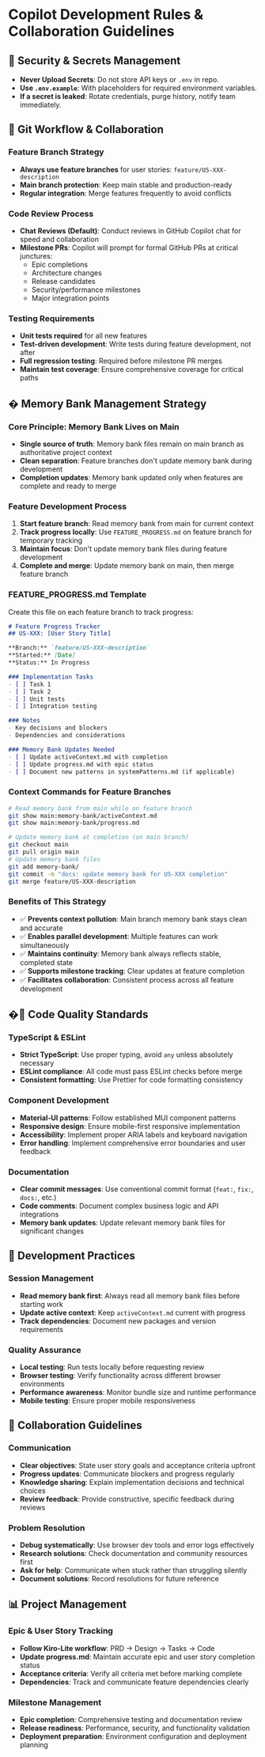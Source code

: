 # Copilot Development Rules & Collaboration Guidelines

## 🚨 Security & Secrets Management

- **Never Upload Secrets**: Do not store API keys or `.env` in repo.
- **Use `.env.example`**: With placeholders for required environment variables.
- **If a secret is leaked**: Rotate credentials, purge history, notify team immediately.

## 🔀 Git Workflow & Collaboration

### Feature Branch Strategy
- **Always use feature branches** for user stories: `feature/US-XXX-description`
- **Main branch protection**: Keep main stable and production-ready
- **Regular integration**: Merge features frequently to avoid conflicts

### Code Review Process
- **Chat Reviews (Default)**: Conduct reviews in GitHub Copilot chat for speed and collaboration
- **Milestone PRs**: Copilot will prompt for formal GitHub PRs at critical junctures:
  - Epic completions
  - Architecture changes  
  - Release candidates
  - Security/performance milestones
  - Major integration points

### Testing Requirements
- **Unit tests required** for all new features
- **Test-driven development**: Write tests during feature development, not after
- **Full regression testing**: Required before milestone PR merges
- **Maintain test coverage**: Ensure comprehensive coverage for critical paths

## � Memory Bank Management Strategy

### Core Principle: Memory Bank Lives on Main
- **Single source of truth**: Memory bank files remain on main branch as authoritative project context
- **Clean separation**: Feature branches don't update memory bank during development
- **Completion updates**: Memory bank updated only when features are complete and ready to merge

### Feature Development Process
1. **Start feature branch**: Read memory bank from main for current context
2. **Track progress locally**: Use `FEATURE_PROGRESS.md` on feature branch for temporary tracking
3. **Maintain focus**: Don't update memory bank files during feature development
4. **Complete and merge**: Update memory bank on main, then merge feature branch

### FEATURE_PROGRESS.md Template
Create this file on each feature branch to track progress:
```markdown
# Feature Progress Tracker
## US-XXX: [User Story Title]

**Branch:** `feature/US-XXX-description`
**Started:** [Date]
**Status:** In Progress

### Implementation Tasks
- [ ] Task 1
- [ ] Task 2
- [ ] Unit tests
- [ ] Integration testing

### Notes
- Key decisions and blockers
- Dependencies and considerations

### Memory Bank Updates Needed
- [ ] Update activeContext.md with completion
- [ ] Update progress.md with epic status
- [ ] Document new patterns in systemPatterns.md (if applicable)
```

### Context Commands for Feature Branches
```bash
# Read memory bank from main while on feature branch
git show main:memory-bank/activeContext.md
git show main:memory-bank/progress.md

# Update memory bank at completion (on main branch)
git checkout main
git pull origin main
# Update memory bank files
git add memory-bank/
git commit -m "docs: update memory bank for US-XXX completion"
git merge feature/US-XXX-description
```

### Benefits of This Strategy
- ✅ **Prevents context pollution**: Main branch memory bank stays clean and accurate
- ✅ **Enables parallel development**: Multiple features can work simultaneously
- ✅ **Maintains continuity**: Memory bank always reflects stable, completed state
- ✅ **Supports milestone tracking**: Clear updates at feature completion
- ✅ **Facilitates collaboration**: Consistent process across all feature development

## �📝 Code Quality Standards

### TypeScript & ESLint
- **Strict TypeScript**: Use proper typing, avoid `any` unless absolutely necessary
- **ESLint compliance**: All code must pass ESLint checks before merge
- **Consistent formatting**: Use Prettier for code formatting consistency

### Component Development
- **Material-UI patterns**: Follow established MUI component patterns
- **Responsive design**: Ensure mobile-first responsive implementation
- **Accessibility**: Implement proper ARIA labels and keyboard navigation
- **Error handling**: Implement comprehensive error boundaries and user feedback

### Documentation
- **Clear commit messages**: Use conventional commit format (`feat:`, `fix:`, `docs:`, etc.)
- **Code comments**: Document complex business logic and API integrations
- **Memory bank updates**: Update relevant memory bank files for significant changes

## 🚀 Development Practices

### Session Management
- **Read memory bank first**: Always read all memory bank files before starting work
- **Update active context**: Keep `activeContext.md` current with progress
- **Track dependencies**: Document new packages and version requirements

### Quality Assurance
- **Local testing**: Run tests locally before requesting review
- **Browser testing**: Verify functionality across different browser environments
- **Performance awareness**: Monitor bundle size and runtime performance
- **Mobile testing**: Ensure proper mobile responsiveness

## 🤝 Collaboration Guidelines

### Communication
- **Clear objectives**: State user story goals and acceptance criteria upfront
- **Progress updates**: Communicate blockers and progress regularly
- **Knowledge sharing**: Explain implementation decisions and technical choices
- **Review feedback**: Provide constructive, specific feedback during reviews

### Problem Resolution
- **Debug systematically**: Use browser dev tools and error logs effectively
- **Research solutions**: Check documentation and community resources first
- **Ask for help**: Communicate when stuck rather than struggling silently
- **Document solutions**: Record resolutions for future reference

## 📊 Project Management

### Epic & User Story Tracking
- **Follow Kiro-Lite workflow**: PRD → Design → Tasks → Code
- **Update progress.md**: Maintain accurate epic and user story completion status
- **Acceptance criteria**: Verify all criteria met before marking complete
- **Dependencies**: Track and communicate feature dependencies clearly

### Milestone Management
- **Epic completion**: Comprehensive testing and documentation review
- **Release readiness**: Performance, security, and functionality validation
- **Deployment preparation**: Environment configuration and deployment planning
